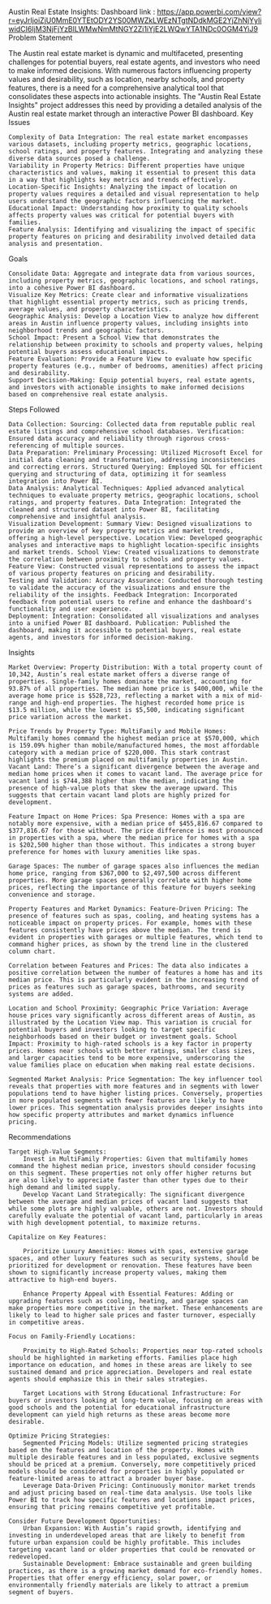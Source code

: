 Austin Real Estate Insights:
Dashboard link : https://app.powerbi.com/view?r=eyJrIjoiZjU0MmE0YTEtODY2YS00MWZkLWEzNTgtNDdkMGE2YjZhNjYyIiwidCI6IjM3NjFjYzBlLWMwNmMtNGY2Zi1iYjE2LWQwYTA1NDc0OGM4YiJ9
Problem Statement

The Austin real estate market is dynamic and multifaceted, presenting challenges for potential buyers, real estate agents, and investors who need to make informed decisions. With numerous factors influencing property values and desirability, such as location, nearby schools, and property features, there is a need for a comprehensive analytical tool that consolidates these aspects into actionable insights. The "Austin Real Estate Insights" project addresses this need by providing a detailed analysis of the Austin real estate market through an interactive Power BI dashboard.
Key Issues

    Complexity of Data Integration: The real estate market encompasses various datasets, including property metrics, geographic locations, school ratings, and property features. Integrating and analyzing these diverse data sources posed a challenge.
    Variability in Property Metrics: Different properties have unique characteristics and values, making it essential to present this data in a way that highlights key metrics and trends effectively.
    Location-Specific Insights: Analyzing the impact of location on property values requires a detailed and visual representation to help users understand the geographic factors influencing the market.
    Educational Impact: Understanding how proximity to quality schools affects property values was critical for potential buyers with families.
    Feature Analysis: Identifying and visualizing the impact of specific property features on pricing and desirability involved detailed data analysis and presentation.

Goals

    Consolidate Data: Aggregate and integrate data from various sources, including property metrics, geographic locations, and school ratings, into a cohesive Power BI dashboard.
    Visualize Key Metrics: Create clear and informative visualizations that highlight essential property metrics, such as pricing trends, average values, and property characteristics.
    Geographic Analysis: Develop a Location View to analyze how different areas in Austin influence property values, including insights into neighborhood trends and geographic factors.
    School Impact: Present a School View that demonstrates the relationship between proximity to schools and property values, helping potential buyers assess educational impacts.
    Feature Evaluation: Provide a Feature View to evaluate how specific property features (e.g., number of bedrooms, amenities) affect pricing and desirability.
    Support Decision-Making: Equip potential buyers, real estate agents, and investors with actionable insights to make informed decisions based on comprehensive real estate analysis.

Steps Followed

    Data Collection: Sourcing: Collected data from reputable public real estate listings and comprehensive school databases. Verification: Ensured data accuracy and reliability through rigorous cross-referencing of multiple sources.
    Data Preparation: Preliminary Processing: Utilized Microsoft Excel for initial data cleaning and transformation, addressing inconsistencies and correcting errors. Structured Querying: Employed SQL for efficient querying and structuring of data, optimizing it for seamless integration into Power BI.
    Data Analysis: Analytical Techniques: Applied advanced analytical techniques to evaluate property metrics, geographic locations, school ratings, and property features. Data Integration: Integrated the cleaned and structured dataset into Power BI, facilitating comprehensive and insightful analysis.
    Visualization Development: Summary View: Designed visualizations to provide an overview of key property metrics and market trends, offering a high-level perspective. Location View: Developed geographic analyses and interactive maps to highlight location-specific insights and market trends. School View: Created visualizations to demonstrate the correlation between proximity to schools and property values. Feature View: Constructed visual representations to assess the impact of various property features on pricing and desirability.
    Testing and Validation: Accuracy Assurance: Conducted thorough testing to validate the accuracy of the visualizations and ensure the reliability of the insights. Feedback Integration: Incorporated feedback from potential users to refine and enhance the dashboard's functionality and user experience.
    Deployment: Integration: Consolidated all visualizations and analyses into a unified Power BI dashboard. Publication: Published the dashboard, making it accessible to potential buyers, real estate agents, and investors for informed decision-making.

Insights

    Market Overview: Property Distribution: With a total property count of 10,342, Austin’s real estate market offers a diverse range of properties. Single-family homes dominate the market, accounting for 93.87% of all properties. The median home price is $400,000, while the average home price is $528,723, reflecting a market with a mix of mid-range and high-end properties. The highest recorded home price is $13.5 million, while the lowest is $5,500, indicating significant price variation across the market.

    Price Trends by Property Type: MultiFamily and Mobile Homes: Multifamily homes command the highest median price at $570,000, which is 159.09% higher than mobile/manufactured homes, the most affordable category with a median price of $220,000. This stark contrast highlights the premium placed on multifamily properties in Austin. Vacant Land: There’s a significant divergence between the average and median home prices when it comes to vacant land. The average price for vacant land is $744,388 higher than the median, indicating the presence of high-value plots that skew the average upward. This suggests that certain vacant land plots are highly prized for development.

    Feature Impact on Home Prices: Spa Presence: Homes with a spa are notably more expensive, with a median price of $455,816.67 compared to $377,816.67 for those without. The price difference is most pronounced in properties with a spa, where the median price for homes with a spa is $202,500 higher than those without. This indicates a strong buyer preference for homes with luxury amenities like spas.

    Garage Spaces: The number of garage spaces also influences the median home price, ranging from $367,000 to $2,497,500 across different properties. More garage spaces generally correlate with higher home prices, reflecting the importance of this feature for buyers seeking convenience and storage.

    Property Features and Market Dynamics: Feature-Driven Pricing: The presence of features such as spas, cooling, and heating systems has a noticeable impact on property prices. For example, homes with these features consistently have prices above the median. The trend is evident in properties with garages or multiple features, which tend to command higher prices, as shown by the trend line in the clustered column chart.

    Correlation between Features and Prices: The data also indicates a positive correlation between the number of features a home has and its median price. This is particularly evident in the increasing trend of prices as features such as garage spaces, bathrooms, and security systems are added.

    Location and School Proximity: Geographic Price Variation: Average house prices vary significantly across different areas of Austin, as illustrated by the Location View map. This variation is crucial for potential buyers and investors looking to target specific neighborhoods based on their budget or investment goals. School Impact: Proximity to high-rated schools is a key factor in property prices. Homes near schools with better ratings, smaller class sizes, and larger capacities tend to be more expensive, underscoring the value families place on education when making real estate decisions.

    Segmented Market Analysis: Price Segmentation: The key influencer tool reveals that properties with more features and in segments with lower populations tend to have higher listing prices. Conversely, properties in more populated segments with fewer features are likely to have lower prices. This segmentation analysis provides deeper insights into how specific property attributes and market dynamics influence pricing.

Recommendations

    Target High-Value Segments:
        Invest in MultiFamily Properties: Given that multifamily homes command the highest median price, investors should consider focusing on this segment. These properties not only offer higher returns but are also likely to appreciate faster than other types due to their high demand and limited supply.
        Develop Vacant Land Strategically: The significant divergence between the average and median prices of vacant land suggests that while some plots are highly valuable, others are not. Investors should carefully evaluate the potential of vacant land, particularly in areas with high development potential, to maximize returns.

    Capitalize on Key Features:

        Prioritize Luxury Amenities: Homes with spas, extensive garage spaces, and other luxury features such as security systems, should be prioritized for development or renovation. These features have been shown to significantly increase property values, making them attractive to high-end buyers.

        Enhance Property Appeal with Essential Features: Adding or upgrading features such as cooling, heating, and garage spaces can make properties more competitive in the market. These enhancements are likely to lead to higher sale prices and faster turnover, especially in competitive areas.

    Focus on Family-Friendly Locations:

        Proximity to High-Rated Schools: Properties near top-rated schools should be highlighted in marketing efforts. Families place high importance on education, and homes in these areas are likely to see sustained demand and price appreciation. Developers and real estate agents should emphasize this in their sales strategies.

        Target Locations with Strong Educational Infrastructure: For buyers or investors looking at long-term value, focusing on areas with good schools and the potential for educational infrastructure development can yield high returns as these areas become more desirable.

    Optimize Pricing Strategies:
        Segmented Pricing Models: Utilize segmented pricing strategies based on the features and location of the property. Homes with multiple desirable features and in less populated, exclusive segments should be priced at a premium. Conversely, more competitively priced models should be considered for properties in highly populated or feature-limited areas to attract a broader buyer base.
        Leverage Data-Driven Pricing: Continuously monitor market trends and adjust pricing based on real-time data analysis. Use tools like Power BI to track how specific features and locations impact prices, ensuring that pricing remains competitive yet profitable.

    Consider Future Development Opportunities:
        Urban Expansion: With Austin’s rapid growth, identifying and investing in underdeveloped areas that are likely to benefit from future urban expansion could be highly profitable. This includes targeting vacant land or older properties that could be renovated or redeveloped.
        Sustainable Development: Embrace sustainable and green building practices, as there is a growing market demand for eco-friendly homes. Properties that offer energy efficiency, solar power, or environmentally friendly materials are likely to attract a premium segment of buyers.

